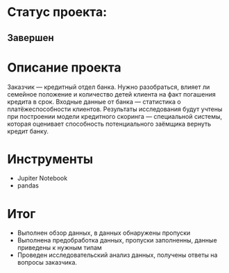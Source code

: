 # Статус проекта:
## Завершен

# Описание проекта
Заказчик — кредитный отдел банка. Нужно разобраться, влияет ли семейное положение и количество детей клиента на факт погашения кредита в срок. Входные данные от банка — статистика о платёжеспособности клиентов.
Результаты исследования будут учтены при построении модели кредитного скоринга — специальной системы, которая оценивает способность потенциального заёмщика вернуть кредит банку.

# Инструменты

- Jupiter Notebook
- pandas

# Итог
- Выполнен обзор данных, в данных обнаружены пропуски
- Выполнена предобработка данных, пропуски заполненны, данные приведены к нужным типам
- Проведен исследовательский анализ данных, получены ответы на вопросы заказчика.
